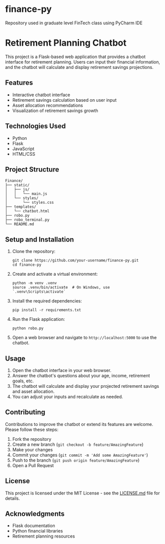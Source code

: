 # finance-py
Repository used in graduate level FinTech class using PyCharm IDE

# Retirement Planning Chatbot

This project is a Flask-based web application that provides a chatbot interface for retirement planning. Users can input their financial information, and the chatbot will calculate and display retirement savings projections.

## Features

- Interactive chatbot interface
- Retirement savings calculation based on user input
- Asset allocation recommendations
- Visualization of retirement savings growth

## Technologies Used

- Python
- Flask
- JavaScript
- HTML/CSS

## Project Structure

```
Finance/
├── static/
│   ├── js/
│   │   └── main.js
│   └── styles/
│       └── styles.css
├── templates/
│   └── chatbot.html
├── robo.py
├── robo_terminal.py
└── README.md
```

## Setup and Installation

1. Clone the repository:
   ```
   git clone https://github.com/your-username/finance-py.git
   cd finance-py
   ```

2. Create and activate a virtual environment:
   ```
   python -m venv .venv
   source .venv/bin/activate  # On Windows, use `.venv\Scripts\activate`
   ```

3. Install the required dependencies:
   ```
   pip install -r requirements.txt
   ```

4. Run the Flask application:
   ```
   python robo.py
   ```

5. Open a web browser and navigate to `http://localhost:5000` to use the chatbot.

## Usage

1. Open the chatbot interface in your web browser.
2. Answer the chatbot's questions about your age, income, retirement goals, etc.
3. The chatbot will calculate and display your projected retirement savings and asset allocation.
4. You can adjust your inputs and recalculate as needed.

## Contributing

Contributions to improve the chatbot or extend its features are welcome. Please follow these steps:

1. Fork the repository
2. Create a new branch (`git checkout -b feature/AmazingFeature`)
3. Make your changes
4. Commit your changes (`git commit -m 'Add some AmazingFeature'`)
5. Push to the branch (`git push origin feature/AmazingFeature`)
6. Open a Pull Request

## License

This project is licensed under the MIT License - see the [LICENSE.md](LICENSE.md) file for details.

## Acknowledgments

- Flask documentation
- Python financial libraries
- Retirement planning resources